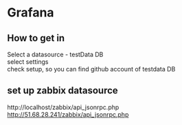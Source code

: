 # Grafana

## How to get in 
Select a datasource - testData DB   
select settings  
check setup, so you can find github account of testdata DB  








## set up zabbix datasource
http://localhost/zabbix/api_jsonrpc.php
http://51.68.28.241/zabbix/api_jsonrpc.php